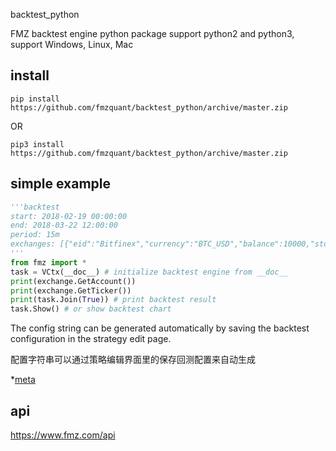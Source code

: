  backtest_python

FMZ backtest engine python package
support python2 and python3, support Windows, Linux, Mac

## install

```
pip install https://github.com/fmzquant/backtest_python/archive/master.zip
```

OR

```
pip3 install https://github.com/fmzquant/backtest_python/archive/master.zip
```

## simple example
```python
'''backtest
start: 2018-02-19 00:00:00
end: 2018-03-22 12:00:00
period: 15m
exchanges: [{"eid":"Bitfinex","currency":"BTC_USD","balance":10000,"stocks":0}]
'''
from fmz import *
task = VCtx(__doc__) # initialize backtest engine from __doc__
print(exchange.GetAccount())
print(exchange.GetTicker())
print(task.Join(True)) # print backtest result
task.Show() # or show backtest chart
```

The config string can be generated automatically by saving the backtest configuration in the strategy edit page.

配置字符串可以通过策略编辑界面里的保存回测配置来自动生成

*[meta](https://www.fmz.com/upload/asset/aa67494fc6306759753385bf7634ee4cd437f3f2.png) 
 
## api
https://www.fmz.com/api

 